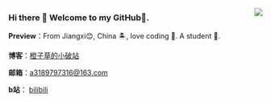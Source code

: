 <a href="https://Chinzicam.github.io" target="_blank"><img align="right" src="https://github-readme-stats.vercel.app/api?username=Chinzicam&show_icons=true&theme=tokyonight" /></a>

### Hi there 👋 Welcome to my GitHub👋.

**Preview**：From Jiangxi😊, China 🏝, love coding 🐍. A student 🏫.

**博客**：[橙子草的小破站](https://www.chinzicam.top/)

**邮箱**：a3189797316@163.com

**b站**： [bilibili](https://space.bilibili.com/243862653)
